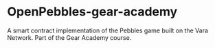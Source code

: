 # OpenPebbles-gear-academy
A smart contract implementation of the Pebbles game built on the Vara Network. Part of the Gear Academy course.
# 

